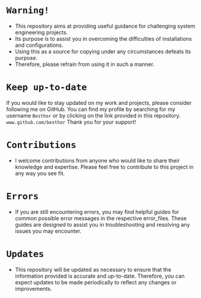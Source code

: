 # `Warning!`
- This repository aims at providing useful guidance for challenging system engineering projects. 
- Its purpose is to assist you in overcoming the difficulties of installations and configurations.
- Using this as a source for copying under any circumstances defeats its purpose.
- Therefore, please refrain from using it in such a manner.
# `Keep up-to-date`
If you would like to stay updated on my work and projects, please consider following me on GitHub. You can find my profile by searching for my username `Besthor` or by clicking on the link provided in this repository. `www.github.com/besthor`
Thank you for your support!

# `Contributions`
- I welcome contributions from anyone who would like to share their knowledge and expertise. Please feel free to contribute to this project in any way you see fit.
# `Errors`
- If you are still encountering errors, you may find helpful guides for common possible error messages in the respective error_files. These guides are designed to assist you in troubleshooting and resolving any issues you may encounter.

# `Updates`
- This repository will be updated as necessary to ensure that the information provided is accurate and up-to-date. Therefore, you can expect updates to be made periodically to reflect any changes or improvements.
